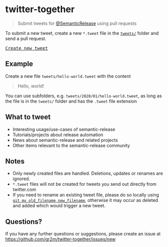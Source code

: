# twitter-together

> Submit tweets for [@SemanticRelease](https://twitter.com/SemanticRelease) using pull requests

To submit a new tweet, create a new `*.tweet` file in the [`tweets/`](`tweets/`) folder and send a pull request.

<kbd>[Create new tweet](../../new/master/?filename=tweets/<your-path>.tweet)</kbd>

## Example

Create a new file `tweets/hello-world.tweet` with the content

> Hello, world!

You can use subfolders, e.g. `tweets/2020/01/hello-world.tweet`, as long as the file is in the `tweets/` folder and has the `.tweet` file extension

## What to tweet

- Interesting usage/use-cases of semantic-release
- Tutorials/projects about release automation
- News about semantic-release and related projects
- Other items relevant to the semantic-release community

## Notes

- Only newly created files are handled. Deletions, updates or renames are ignored.
- `*.tweet` files will not be created for tweets you send out directly from twitter.com
- If you need to rename an existing tweet file, please do so locally using [`git mv old_filename new_filename`](https://help.github.com/en/articles/renaming-a-file-using-the-command-line), otherwise it may occur as deleted and added which would trigger a new tweet.

## Questions?

If you have any further questions or suggestions, please create an issue at https://github.com/gr2m/twitter-together/issues/new
